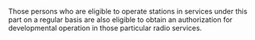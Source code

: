 Those persons who are eligible to operate stations in services under this part on a regular basis are also eligible to obtain an authorization for developmental operation in those particular radio services.

